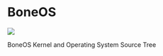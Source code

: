 # BoneOS
<img src="https://designapp.io/user-design-function/previewMyLogo/?logo_id=271982&hash=129ac10fa5"/>

BoneOS Kernel and Operating System Source Tree
